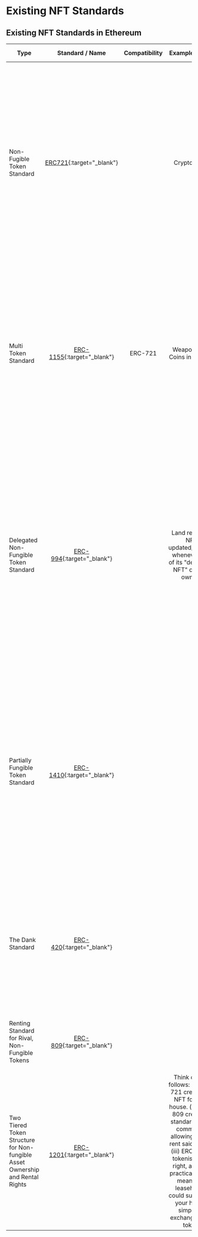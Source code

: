 # Existing NFT Standards

## Existing NFT Standards in Ethereum 

| Type     |  Standard / Name   |   Compatibility   |   Example Usage    |   Purpose    |   Comments / Links  |
| ------------- |:-------------:|:-------------:|:-------------:|:-------------:|:-------------:|
| Non-Fugible Token Standard     |  [ERC721](https://github.com/ethereum/EIPs/issues/721){:target="_blank"}    |    |   Cryptokitties    |   Standard allowing for tokens to be distinguished from each other, granting the ability to attach tokens to different types of assets and verify their ownership on the blockchain. Put simply, ERC721 is the non-fungible token standard, allowing us to create and exchange NFTs.    |     |
| Multi Token Standard     |  [ERC-1155](https://github.com/ethereum/EIPs/issues/1155){:target="_blank"}    |   ERC-721   |   Weapons and Coins in a Game    |   Created by the team at Enjin, this standard allows for both fungible and non-fungible items in the same smart contract. In doing so, ERC-1155 reduces the amount of data required, creating smoother deployments and requiring a lot less network power.    |     |
| Delegated Non-Fungible Token Standard     |  [ERC-994](https://github.com/ethereum/EIPs/issues/994){:target="_blank"}   |       |   Land registery NFT updated/notified whenever any of its "delegated NFT" change owners    |   ERC-994 has created a system where DNFT’s can identify an area or zone (let’s say the suburb you live in), and can then delegate NFT’s to represent individual houses or parcels of land. In this way, ownership of property can be tokenised whilst also providing a way to update land registries, and legally verify their sale.    |     |
| Partially Fungible Token Standard     |  [ERC-1410](https://github.com/ethereum/eips/issues/1410){:target="_blank"}   |      |       |  Both differentiated ownership and transparent restrictions. This interface supports an owner’s tokens to be grouped into partitions, with each of them being represented by an identifying key and a balance. Some of these partitions can be fungible while others are non-fungible.    |    |
| The Dank Standard     |  [ERC-420](https://medium.com/pepedapp/erc-420%C2%B9-the-dank-standard-83d7bb5fe18e){:target="_blank"}   |      |       |   Legacy standard proposal. This standard was proposed by the PepeDapp team. Designed with digital trading cards in mind. It takes into account that in a deck of trading cards    |     |
| Renting Standard for Rival, Non-Fungible Tokens     |  [ERC-809](https://github.com/ethereum/EIPs/issues/809){:target="_blank"}    |      |       |   Standard for renting out your NFT’s, by creating an API to allow any “rival” NFT to be rented.    |     |
| Two Tiered Token Structure for Non-fungible Asset Ownership and Rental Rights     |  [ERC-1201](https://github.com/ethereum/EIPs/issues/1201){:target="_blank"}   |      |   Think of it as follows: (i) ERC-721 creates an NFT for your house. (ii) ERC-809 creates a standard set of commands allowing you to rent said house. (iii) ERC-1201 tokenises this right, and in a practical sense, means the leaseholder could sub-lease your house, simply by exchanging the token.    |   Tokenise rental rights, as opposed to just allowing for them. This creates a means for the rented NFT to be easily exchanged between parties.    |     |



